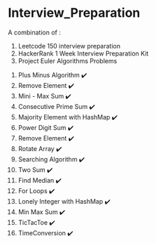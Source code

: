 # Interview_Preparation
A combination of :
1) Leetcode 150 interview preparation
2) HackerRank 1 Week Interview Preparation Kit
3) Project Euler Algorithms Problems
   
1. Plus Minus Algorithm ✔️
2. Remove Element ✔️
3. Mini - Max Sum ✔️
4. Consecutive Prime Sum ✔️
5. Majority Element with HashMap ✔️
6. Power Digit Sum ✔️
7. Remove Element ✔️
8. Rotate Array ✔️
9. Searching Algorithm ✔️
10. Two Sum ✔️
11. Find Median ✔️
12. For Loops ✔️
13. Lonely Integer with HashMap ✔️
14. Min Max Sum ✔️
15. TicTacToe ✔️
16. TimeConversion ✔️
